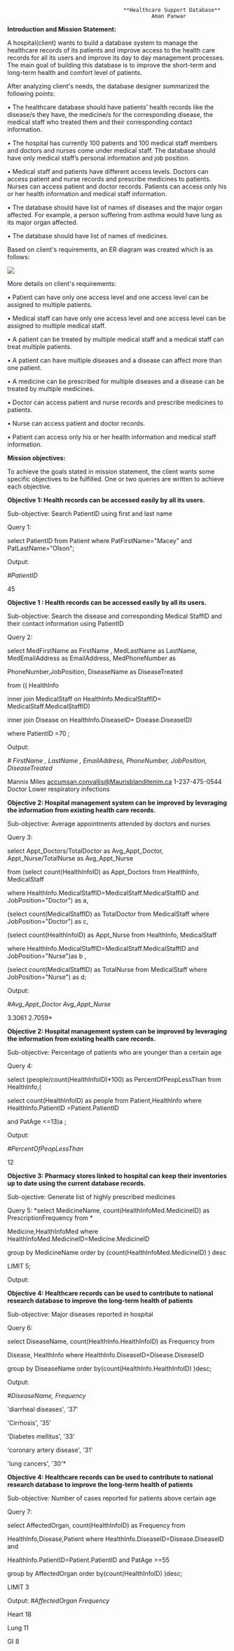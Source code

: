 
                                         **Healthcare Support Database**
                                                  Aman Panwar

**Introduction and Mission Statement:**

A hospital(client) wants to build a database system to manage the healthcare records of its patients and improve access to the health care records for all its users and improve its day to day management processes. The main goal of building this database is to improve the short-term and long-term health and comfort level of patients. 

After analyzing client's needs, the database designer summarized the following points:

•	The healthcare database should have patients’ health records like the disease/s they have, the medicine/s for the corresponding disease, the medical staff who treated them and their corresponding contact information.

•	The hospital has currently 100 patients and 100 medical staff members and doctors and nurses come under medical staff. The database should have only medical staff’s personal information and job position.

•	Medical staff and patients have different access levels. Doctors can access patient and nurse records and prescribe medicines to patients. Nurses can access patient and doctor records. Patients can access only his or her health information and medical staff information.

•	The database should have list of names of diseases and the major organ affected. For example, a person suffering from asthma would have lung as its major organ affected.

•	The database should have list of names of medicines.


Based on client's requirements, an ER diagram was created which is as follows:



![](Healthcare_Support_ER.png)


More details on client's requirements:

•	Patient can have only one access level and one access level can be assigned to multiple patients.

•	Medical staff can have only one access level and one access level can be assigned to multiple medical staff.

•	A patient can be treated by multiple medical staff and a medical staff can treat multiple patients.

•	A patient can have multiple diseases and a disease can affect more than one patient.

•	A medicine can be prescribed for multiple diseases and a disease can be treated by multiple medicines.

•	Doctor can access patient and nurse records and prescribe medicines to patients.

•	Nurse can access patient and doctor records.

•	Patient can access only his or her health information and medical staff information.


**Mission objectives:**

To achieve the goals stated in mission statement, the client wants some specific objectives to be fulfilled. One or two queries are written to achieve each objective.

**Objective 1: Health records can be accessed easily by all its users.**

Sub-objective: Search PatientID using first and last name

Query 1: 

select PatientID from Patient where PatFirstName="Macey" and PatLastName="Olson";

Output:

*#PatientID*

45

**Objective 1 : Health records can be accessed easily by all its users.**

Sub-objective: Search the disease and corresponding Medical StaffID and their contact information using PatientID

Query 2: 

select MedFirstName as FirstName , MedLastName as LastName, MedEmailAddress as EmailAddress, MedPhoneNumber as 

PhoneNumber,JobPosition, DiseaseName as DiseaseTreated

from (( HealthInfo

inner join MedicalStaff on HealthInfo.MedicalStaffID= MedicalStaff.MedicalStaffID)

inner join Disease on HealthInfo.DiseaseID= Disease.DiseaseID)

where PatientID =70 ;


Output:

*# FirstName , LastName , EmailAddress,                            PhoneNumber,    JobPosition, DiseaseTreated*

   Mannix	   Miles	  accumsan.convallis@Maurisblanditenim.ca  1-237-475-0544     Doctor    Lower respiratory infections



**Objective 2: Hospital management system can be improved by leveraging the information from existing health care records.**

Sub-objective: Average appointments attended by doctors and nurses

Query 3: 

select Appt_Doctors/TotalDoctor as Avg_Appt_Doctor, Appt_Nurse/TotalNurse as Avg_Appt_Nurse

 from (select count(HealthInfoID) as Appt_Doctors  from HealthInfo, MedicalStaff 
 
where HealthInfo.MedicalStaffID=MedicalStaff.MedicalStaffID and JobPosition="Doctor") as a,

(select count(MedicalStaffID) as TotalDoctor from MedicalStaff where  JobPosition="Doctor") as c,

(select count(HealthInfoID) as Appt_Nurse  from HealthInfo, MedicalStaff 

where HealthInfo.MedicalStaffID=MedicalStaff.MedicalStaffID and JobPosition="Nurse")as b ,

(select count(MedicalStaffID) as TotalNurse from MedicalStaff where  JobPosition="Nurse") as d;

Output:

*#Avg_Appt_Doctor    Avg_Appt_Nurse*

  3.3061             2.7059*

**Objective 2: Hospital management system can be improved by leveraging the information from existing health care records.**

Sub-objective: Percentage of patients who are younger than a certain age

Query 4: 

select (people/count(HealthInfoID)*100) as PercentOfPeopLessThan from HealthInfo,(

select count(HealthInfoID) as people from Patient,HealthInfo where HealthInfo.PatientID =Patient.PatientID

and PatAge <=13)a ;

Output:

*#PercentOfPeopLessThan*

12

**Objective 3: Pharmacy stores linked to hospital can keep their inventories up to date using the current database records.**

Sub-ojective: Generate list of highly prescribed medicines

Query 5: 
*select MedicineName, count(HealthInfoMed.MedicineID) as PrescriptionFrequency from *

Medicine,HealthInfoMed where HealthInfoMed.MedicineID=Medicine.MedicineID

group by MedicineName order by (count(HealthInfoMed.MedicineID) ) desc

LIMIT 5;

Output:

**Objective 4: Healthcare records can be used to contribute to national research database to improve the long-term health of patients**

Sub-objective: Major diseases reported in hospital

Query 6:

select DiseaseName, count(HealthInfo.HealthInfoID) as Frequency from 

Disease, HealthInfo where HealthInfo.DiseaseID=Disease.DiseaseID

group by DiseaseName order by(count(HealthInfo.HealthInfoID) )desc;

Output:

*#DiseaseName, Frequency*

'diarrheal diseases', '37'

'Cirrhosis', '35'

'Diabetes mellitus', '33'

'coronary artery disease', '31'

'lung cancers', '30'*

**Objective 4: Healthcare records can be used to contribute to national research database to improve the long-term health of patients**

Sub-objective: Number of cases reported for patients above certain age

Query 7:

select AffectedOrgan, count(HealthInfoID) as Frequency from 

HealthInfo,Disease,Patient where HealthInfo.DiseaseID=Disease.DiseaseID and 

HealthInfo.PatientID=Patient.PatientID and PatAge >=55 

group by AffectedOrgan order by(count(HealthInfoID) )desc;

LIMIT 3

Output:
*#AffectedOrgan Frequency*

   Heart          18
   
   Lung           11
   
   GI             8

  
